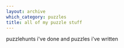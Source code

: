 ```yaml
---
layout: archive
which_category: puzzles
title: all of my puzzle stuff
---
```


<p>puzzlehunts i've done and puzzles i've written</p>
